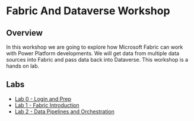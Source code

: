 # Fabric And Dataverse Workshop

## Overview

In this workshop we are going to explore how Microsoft Fabric can work with Power Platform developments. We will get data from multiple data sources into Fabric and pass data back into Dataverse. This workshop is a hands on lab. 

## Labs

* [Lab 0 - Login and Prep]()
* [Lab 1 - Fabric Introduction](Lab%201%20-%20Fabric%20Introduction.md)
* [Lab 2 - Data Pipelines and Orchestration](Lab%202%20-%20Data%20Pipelines.md)